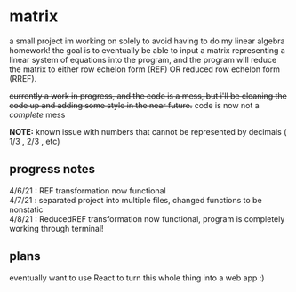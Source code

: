 # matrix

a small project im working on solely to avoid having to do my linear algebra homework! the goal is to eventually be able to input a matrix representing a linear system of equations into the program, and the program will reduce the matrix to either row echelon form (REF) OR reduced row echelon form (RREF).

~~currently a work in progress, and the code is a mess, but i'll be cleaning the code up and adding some style in the near future.~~
code is now not a *complete* mess  

**NOTE:** known issue with numbers that cannot be represented by decimals ( 1/3 , 2/3 , etc)

## progress notes
4/6/21 : REF transformation now functional  
4/7/21 : separated project into multiple files, changed functions to be nonstatic  
4/8/21 : ReducedREF transformation now functional, program is completely working through terminal!

## plans
eventually want to use React to turn this whole thing into a web app :)

